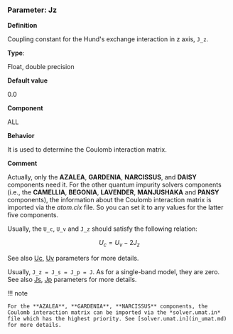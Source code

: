 ### Parameter: Jz

**Definition**

Coupling constant for the Hund's exchange interaction in z axis, ``J_z``.

**Type**:

Float, double precision

**Default value**

0.0

**Component**

ALL

**Behavior**

It is used to determine the Coulomb interaction matrix.

**Comment**

Actually, only the **AZALEA**, **GARDENIA**, **NARCISSUS**, and **DAISY** components need it. For the other quantum impurity solvers components (i.e., the **CAMELLIA**, **BEGONIA**, **LAVENDER**, **MANJUSHAKA** and **PANSY** components), the information about the Coulomb interaction matrix is imported via the *atom.cix* file. So you can set it to any values for the latter five components.

Usually, the ``U_c``, ``U_v`` and ``J_z`` should satisfy the following relation:

```math
\begin{equation}
U_c = U_v - 2J_z
\end{equation}
```

See also [Uc](p_uc.md), [Uv](p_uv.md) parameters for more details.

Usually, ``J_z = J_s = J_p = J``. As for a single-band model, they are zero. See also [Js](p_js.md), [Jp](p_jp.md) parameters for more details.

!!! note

    For the **AZALEA**, **GARDENIA**, **NARCISSUS** components, the Coulomb interaction matrix can be imported via the *solver.umat.in* file which has the highest priority. See [solver.umat.in](in_umat.md) for more details.